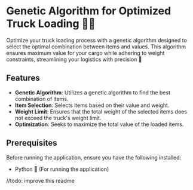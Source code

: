# Genetic Algorithm for Optimized Truck Loading 🚚🧬

Optimize your truck loading process with a genetic algorithm designed to select the optimal combination between items and values. This algorithm ensures maximum value for your cargo while adhering to weight constraints, streamlining your logistics with precision 🧬

## Features

- **Genetic Algorithm**: Utilizes a genetic algorithm to find the best combination of items.
- **Item Selection**: Selects items based on their value and weight.
- **Weight Limit**: Ensures that the total weight of the selected items does not exceed the truck's weight limit.
- **Optimization**: Seeks to maximize the total value of the loaded items.

## Prerequisites
Before running the application, ensure you have the following installed:

- Python 🐍 (For running the application)

//todo: improve this readme